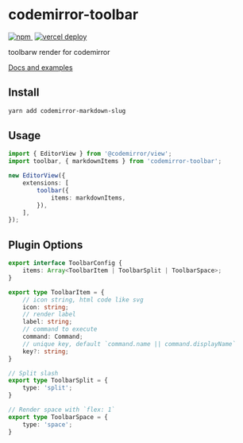 # codemirror-toolbar

<p>
    <a href="https://www.npmjs.com/package/codemirror-toolbar" style="margin-right: 4px">
        <img src="https://img.shields.io/npm/v/codemirror-toolbar" alt="npm">
    </a>
    <a href="https://cm.yeliex.dev/?path=/docs/toolbar">
        <img src="https://therealsujitk-vercel-badge.vercel.app/?app=codemirror-extensions-site-yeliex" alt="vercel deploy">
    </a>
</p>

toolbarw render for codemirror

[Docs and examples](https://cm.yeliex.dev/?path=/docs/toolbar)

## Install

```bash
yarn add codemirror-markdown-slug
```

## Usage

```typescript
import { EditorView } from '@codemirror/view';
import toolbar, { markdownItems } from 'codemirror-toolbar';

new EditorView({
    extensions: [
        toolbar({
            items: markdownItems,
        }),
    ],
});
```

## Plugin Options
```typescript
export interface ToolbarConfig {
    items: Array<ToolbarItem | ToolbarSplit | ToolbarSpace>;
}

export type ToolbarItem = {
    // icon string, html code like svg
    icon: string;
    // render label
    label: string;
    // command to execute
    command: Command;
    // unique key, default `command.name || command.displayName`
    key?: string;
}

// Split slash
export type ToolbarSplit = {
    type: 'split';
}

// Render space with `flex: 1`
export type ToolbarSpace = {
    type: 'space';
}

```
